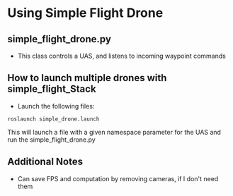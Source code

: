 # Using Simple Flight Drone 

## simple_flight_drone.py
- This class controls a UAS, and listens to incoming waypoint commands

## How to launch multiple drones with simple_flight_Stack
- Launch the following files:
```
roslaunch simple_drone.launch
```

This will launch a file with a given namespace parameter for the UAS and run the simple_flight_drone.py


## Additional Notes
- Can save FPS and computation by removing cameras, if I don't need them


